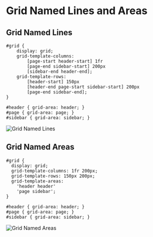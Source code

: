 # Grid Named Lines and Areas

## Grid Named Lines

```
#grid {
	display: grid;
	grid-template-columns:
		[page-start header-start] 1fr
		[page-end sidebar-start] 200px
		[sidebar-end header-end];
	grid-template-rows:
		[header-start] 150px
		[header-end page-start sidebar-start] 200px
		[page-end sidebar-end];
}

#header { grid-area: header; }
#page { grid-area: page; }
#sidebar { grid-area: sidebar; }
```

![Grid Named Lines](https://github.com/damianc/dev-notes/blob/master/_images/css/css-grid-lines.png "Grid Lines")

## Grid Named Areas

```
#grid {
  display: grid;
  grid-template-columns: 1fr 200px;
  grid-template-rows: 150px 200px;
  grid-template-areas:
    'header header'
    'page sidebar';
}

#header { grid-area: header; }
#page { grid-area: page; }
#sidebar { grid-area: sidebar; }
```

![Grid Named Areas](https://github.com/damianc/dev-notes/blob/master/_images/css/css-grid-areas.png "Grid Areas")